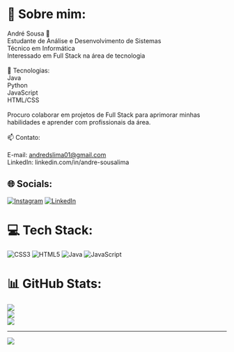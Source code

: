 # 💫 Sobre mim:
André Sousa 👋<br>Estudante de Análise e Desenvolvimento de Sistemas <br>Técnico em Informática<br>Interessado em Full Stack na área de tecnologia<br><br>🌱 Tecnologias:<br>Java<br>Python<br>JavaScript<br>HTML/CSS<br><br> Procuro colaborar em projetos de Full Stack para aprimorar minhas habilidades e aprender com profissionais da área.<br><br>📫 Contato:<br><br>E-mail: andredslima01@gmail.com<br>LinkedIn: linkedin.com/in/andre-sousalima


## 🌐 Socials:
[![Instagram](https://img.shields.io/badge/Instagram-%23E4405F.svg?logo=Instagram&logoColor=white)](https://instagram.com/_andre_dinizz) [![LinkedIn](https://img.shields.io/badge/LinkedIn-%230077B5.svg?logo=linkedin&logoColor=white)](https://linkedin.com/in/andre-sousalima) 

# 💻 Tech Stack:
![CSS3](https://img.shields.io/badge/css3-%231572B6.svg?style=for-the-badge&logo=css3&logoColor=white) ![HTML5](https://img.shields.io/badge/html5-%23E34F26.svg?style=for-the-badge&logo=html5&logoColor=white) ![Java](https://img.shields.io/badge/java-%23ED8B00.svg?style=for-the-badge&logo=java&logoColor=white) ![JavaScript](https://img.shields.io/badge/javascript-%23323330.svg?style=for-the-badge&logo=javascript&logoColor=%23F7DF1E)
# 📊 GitHub Stats:
![](https://github-readme-stats.vercel.app/api?username=AndredsLima&theme=vue&hide_border=false&include_all_commits=false&count_private=false)<br/>
![](https://github-readme-streak-stats.herokuapp.com/?user=AndredsLima&theme=vue&hide_border=false)<br/>
![](https://github-readme-stats.vercel.app/api/top-langs/?username=AndredsLima&theme=vue&hide_border=false&include_all_commits=false&count_private=false&layout=compact)

---
[![](https://visitcount.itsvg.in/api?id=AndredsLima&icon=0&color=0)](https://visitcount.itsvg.in)

<!-- Proudly created with GPRM ( https://gprm.itsvg.in ) -->
